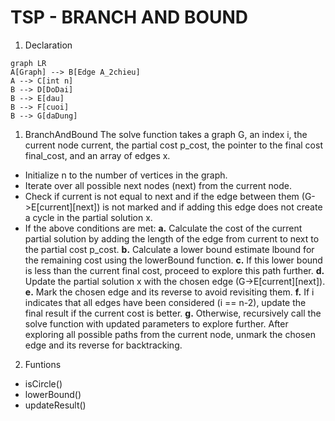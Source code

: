 # TSP - BRANCH AND BOUND

1. Declaration
```mermaid
graph LR
A[Graph] --> B[Edge A_2chieu] 
A --> C[int n]
B --> D[DoDai]
B --> E[dau]
B --> F[cuoi]
B --> G[daDung]
```

1. BranchAndBound
The solve function takes a graph G, an index i, the current node current, the partial cost p_cost, the pointer to the final cost final_cost, and an array of edges x.

- Initialize n to the number of vertices in the graph.
- Iterate over all possible next nodes (next) from the current node.
- Check if current is not equal to next and if the edge between them (G->E[current][next]) is not marked and if adding this edge does not create a cycle in the partial solution x.
- If the above conditions are met:
**a.** Calculate the cost of the current partial solution by adding the length of the edge from current to next to the partial cost p_cost.
**b.** Calculate a lower bound estimate lbound for the remaining cost using the lowerBound function.
**c.** If this lower bound is less than the current final cost, proceed to explore this path further.
**d.** Update the partial solution x with the chosen edge (G->E[current][next]).
**e.** Mark the chosen edge and its reverse to avoid revisiting them.
**f.** If i indicates that all edges have been considered (i == n-2), update the final result if the current cost is better.
**g.** Otherwise, recursively call the solve function with updated parameters to explore further.
After exploring all possible paths from the current node, unmark the chosen edge and its reverse for backtracking.

2. Funtions
- isCircle()
- lowerBound()
- updateResult()